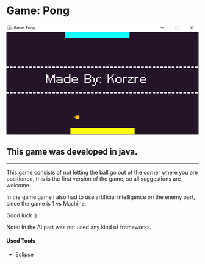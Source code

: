 # Game: Pong
<img src="image1.PNG" alt="ERRO">


<h2>This game was developed in java.</h2>

---
This game consists of not letting the ball go out of the corner where
you are positioned, this is the first version of the game, so all 
suggestions are welcome.

In the game game i also had to use artificial intelligence on the enemy
part, since the game is 1 vs Machine.

Good luck :)

Note: In the AI part was not used any kind of frameworks.

<h4>Used Tools</h4>
<ul>
<li>Eclipse</li>
</ul>
